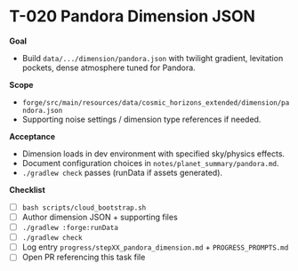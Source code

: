 # T-020 Pandora Dimension JSON

**Goal**
- Build `data/.../dimension/pandora.json` with twilight gradient, levitation pockets, dense atmosphere tuned for Pandora.

**Scope**
- `forge/src/main/resources/data/cosmic_horizons_extended/dimension/pandora.json`
- Supporting noise settings / dimension type references if needed.

**Acceptance**
- Dimension loads in dev environment with specified sky/physics effects.
- Document configuration choices in `notes/planet_summary/pandora.md`.
- `./gradlew check` passes (runData if assets generated).

**Checklist**
- [ ] `bash scripts/cloud_bootstrap.sh`
- [ ] Author dimension JSON + supporting files
- [ ] `./gradlew :forge:runData`
- [ ] `./gradlew check`
- [ ] Log entry `progress/stepXX_pandora_dimension.md` + `PROGRESS_PROMPTS.md`
- [ ] Open PR referencing this task file
